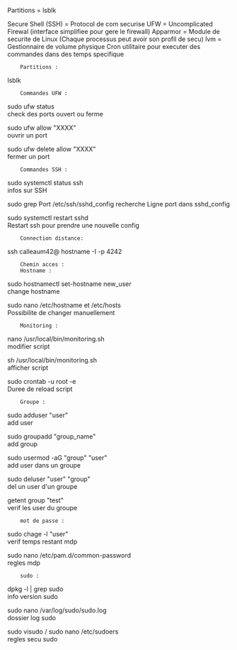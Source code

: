 Partitions = lsblk 

Secure Shell (SSH) = Protocol de com securise
UFW = Uncomplicated Firewal (interface simplifiee pour gere le firewall)
Apparmor = Module de securite de Linux (Chaque processus peut avoir son profil de secu)
lvm = Gestionnaire de volume physique
Cron utilitaire pour executer des commandes dans des temps specifique 

		Partitions :
lsblk

		Commandes UFW :
sudo ufw status				
check des ports ouvert ou ferme

sudo ufw allow "XXXX"			
ouvrir un port

sudo ufw delete allow "XXXX"		
fermer un port

		Commandes SSH :
sudo systemctl status ssh		
infos sur SSH

sudo grep Port /etc/ssh/sshd_config	
recherche Ligne port dans sshd_config

sudo systemctl restart sshd            
Restart ssh pour prendre une nouvelle config

		Connection distance:
ssh calleaum42@ hostname -I -p 4242

		Chemin acces :	
		Hostname :
sudo hostnamectl set-hostname new_user	
change hostname

sudo nano /etc/hostname  et /etc/hosts	
Possibilite de changer manuellement
		
		Monitoring :
nano /usr/local/bin/monitoring.sh 	
modifier script

sh   /usr/local/bin/monitoring.sh 	
afficher script

sudo crontab -u root -e 		
Duree de reload script



		Groupe :
sudo adduser "user"			
add user

sudo groupadd "group_name"		
add group

sudo usermod -aG "group" "user"		
add user dans un groupe

sudo deluser "user" "group"		
del un user d'un groupe

getent group "test"			
verif les user du groupe


		mot de passe :
sudo chage -l "user"			
verif temps restant mdp

sudo nano /etc/pam.d/common-password	
regles mdp

		sudo :
dpkg -l | grep sudo			
info version sudo

sudo nano /var/log/sudo/sudo.log	
dossier log sudo

sudo visudo / sudo nano /etc/sudoers	
regles secu sudo





